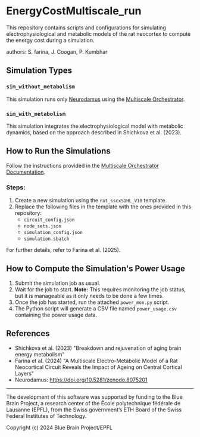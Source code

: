 # EnergyCostMultiscale_run

This repository contains scripts and configurations for simulating electrophysiological and metabolic models of the rat neocortex to compute the energy cost during a simulation.

authors: S. farina, J. Coogan, P. Kumbhar

## Simulation Types

### `sim_without_metabolism`
This simulation runs only [Neurodamus](https://doi.org/10.5281/zenodo.8075201) using the [Multiscale Orchestrator](https://github.com/BlueBrain/MultiscaleRun/tree/main).

### `sim_with_metabolism`
This simulation integrates the electrophysiological model with metabolic dynamics, based on the approach described in Shichkova et al. (2023).

## How to Run the Simulations

Follow the instructions provided in the [Multiscale Orchestrator Documentation](https://multiscalerun.readthedocs.io/stable/).

### Steps:
1. Create a new simulation using the `rat_sscxS1HL_V10` template.
2. Replace the following files in the template with the ones provided in this repository:
   - `circuit_config.json`
   - `node_sets.json`
   - `simulation_config.json`
   - `simulation.sbatch`

For further details, refer to Farina et al. (2025).

## How to Compute the Simulation's Power Usage

1. Submit the simulation job as usual.
2. Wait for the job to start. **Note:** This requires monitoring the job status, but it is manageable as it only needs to be done a few times.
3. Once the job has started, run the attached `power_mon.py` script.
4. The Python script will generate a CSV file named `power_usage.csv` containing the power usage data.

## References
- Shichkova et al. (2023) "Breakdown and rejuvenation of aging brain energy metabolism"
- Farina et al. (2024) "A Multiscale Electro-Metabolic Model of a Rat Neocortical Circuit Reveals the Impact of Ageing on Central Cortical Layers"
- Neurodamus: https://doi.org/10.5281/zenodo.8075201


---

The development of this software was supported by funding to the Blue Brain Project, a research center of the École polytechnique fédérale de Lausanne (EPFL), from the Swiss government’s ETH Board of the Swiss Federal Institutes of Technology.

Copyright (c) 2024 Blue Brain Project/EPFL

